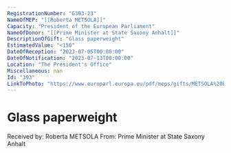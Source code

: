 ```yaml
---
RegistrationNumber: "G393-23"
NameOfMEP: "[[Roberta METSOLA]]"
Capacity: "President of the European Parliament"
NameOfDonor: "[[Prime Minister at State Saxony Anhalt]]"
DescriptionOfGift: "Glass paperweight"
EstimatedValue: "<150"
DateOfReception: "2023-07-05T00:00:00"
DateOfNotification: "2023-07-13T00:00:00"
Location: "The President's Office"
Miscellaneous: nan
Id: "393"
LinkToPhoto: "https://www.europarl.europa.eu/pdf/meps/gifts/METSOLA%20Roberta_G393-23.JPG#"
---
```


# Glass paperweight

Received by: Roberta METSOLA
From: Prime Minister at State Saxony Anhalt
